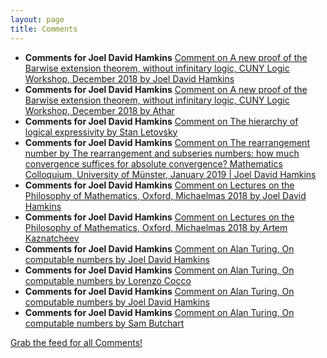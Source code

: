 ```yaml
---
layout: page
title: Comments
---
```


* **Comments for Joel David Hamkins** [Comment on A new proof of the Barwise extension theorem, without infinitary logic, CUNY Logic Workshop, December 2018 by Joel David Hamkins](http://jdh.hamkins.org/a-new-proof-of-the-barwise-extension-theorem-cuny-logic-workshop-december-2018/#comment-9566)
* **Comments for Joel David Hamkins** [Comment on A new proof of the Barwise extension theorem, without infinitary logic, CUNY Logic Workshop, December 2018 by Athar](http://jdh.hamkins.org/a-new-proof-of-the-barwise-extension-theorem-cuny-logic-workshop-december-2018/#comment-9565)
* **Comments for Joel David Hamkins** [Comment on The hierarchy of logical expressivity by Stan Letovsky](http://jdh.hamkins.org/the-hierarchy-of-logical-expressivity/#comment-9546)
* **Comments for Joel David Hamkins** [Comment on The rearrangement number by The rearrangement and subseries numbers: how much convergence suffices for absolute convergence? Mathematics Colloquium, University of Münster, January 2019 \| Joel David Hamkins](http://jdh.hamkins.org/the-rearrangement-number/#comment-9447)
* **Comments for Joel David Hamkins** [Comment on Lectures on the Philosophy of Mathematics, Oxford, Michaelmas 2018 by Joel David Hamkins](http://jdh.hamkins.org/lectures-on-the-philosophy-of-mathematics-oxford-michaelmas-2018/#comment-9403)
* **Comments for Joel David Hamkins** [Comment on Lectures on the Philosophy of Mathematics, Oxford, Michaelmas 2018 by Artem Kaznatcheev](http://jdh.hamkins.org/lectures-on-the-philosophy-of-mathematics-oxford-michaelmas-2018/#comment-9401)
* **Comments for Joel David Hamkins** [Comment on Alan Turing, On computable numbers by Joel David Hamkins](http://jdh.hamkins.org/alan-turing-on-computable-numbers/#comment-9392)
* **Comments for Joel David Hamkins** [Comment on Alan Turing, On computable numbers by Lorenzo Cocco](http://jdh.hamkins.org/alan-turing-on-computable-numbers/#comment-9391)
* **Comments for Joel David Hamkins** [Comment on Alan Turing, On computable numbers by Joel David Hamkins](http://jdh.hamkins.org/alan-turing-on-computable-numbers/#comment-9390)
* **Comments for Joel David Hamkins** [Comment on Alan Turing, On computable numbers by Sam Butchart](http://jdh.hamkins.org/alan-turing-on-computable-numbers/#comment-9389)

[Grab the feed for all Comments!](Comments.xml)
